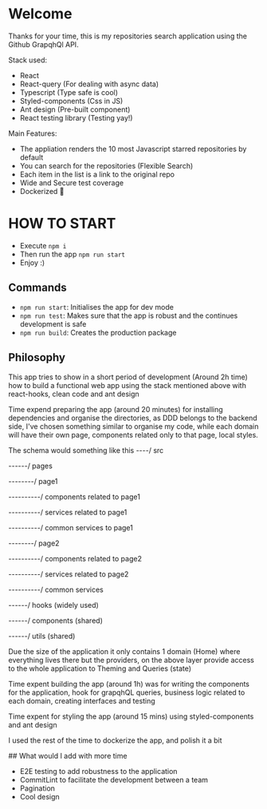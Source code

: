 # Welcome

Thanks for your time, this is my repositories search application using 
the Github GrapqhQl API.

Stack used:
  - React
  - React-query (For dealing with async data)
  - Typescript (Type safe is cool)
  - Styled-components (Css in JS)
  - Ant design (Pre-built component)
  - React testing library (Testing yay!)

Main Features:
  - The appliation renders the 10 most Javascript starred repositories by default
  - You can search for the repositories (Flexible Search)
  - Each item in the list is a link to the original repo
  - Wide and Secure test coverage
  - Dockerized 🐳

# HOW TO START
  - Execute `npm i`
  - Then run the app `npm run start`
  - Enjoy :)

## Commands
  - `npm run start`: Initialises the app for dev mode
  - `npm run test`: Makes sure that the app is robust and the continues development is safe
  - `npm run build`: Creates the production package

## Philosophy 
This app tries to show in a short period of development (Around 2h time)
how to build a functional web app using the stack mentioned above with 
react-hooks, clean code and ant design

Time expend preparing the app (around 20 minutes) for installing dependencies
and organise the directories, as DDD belongs to the backend side, I've chosen
something similar to organise my code, while each domain will have their own page,
components related only to that page, local styles.

The schema would something like this
----/ src

------/ pages

--------/ page1

----------/ components related to page1

----------/ services related to page1

----------/ common services to page1

--------/ page2

----------/ components related to page2

----------/ services related to page2

----------/ common services

------/ hooks (widely used)

------/ components (shared)

------/ utils (shared)

Due the size of the application it only contains 1 domain (Home) where everything lives there
but the providers, on the above layer provide access to the whole application to Theming and Queries (state)

Time expent building the app (around 1h) was for writing the components for the application,
hook for grapqhQL queries, business logic related to each domain, creating interfaces and testing

Time expent for styling the app (around 15 mins) using styled-components and ant design

I used the rest of the time to dockerize the app, and polish it a bit

## What would I add with more time
- E2E testing to add robustness to the application
- CommitLint to facilitate the development between a team
- Pagination
- Cool design